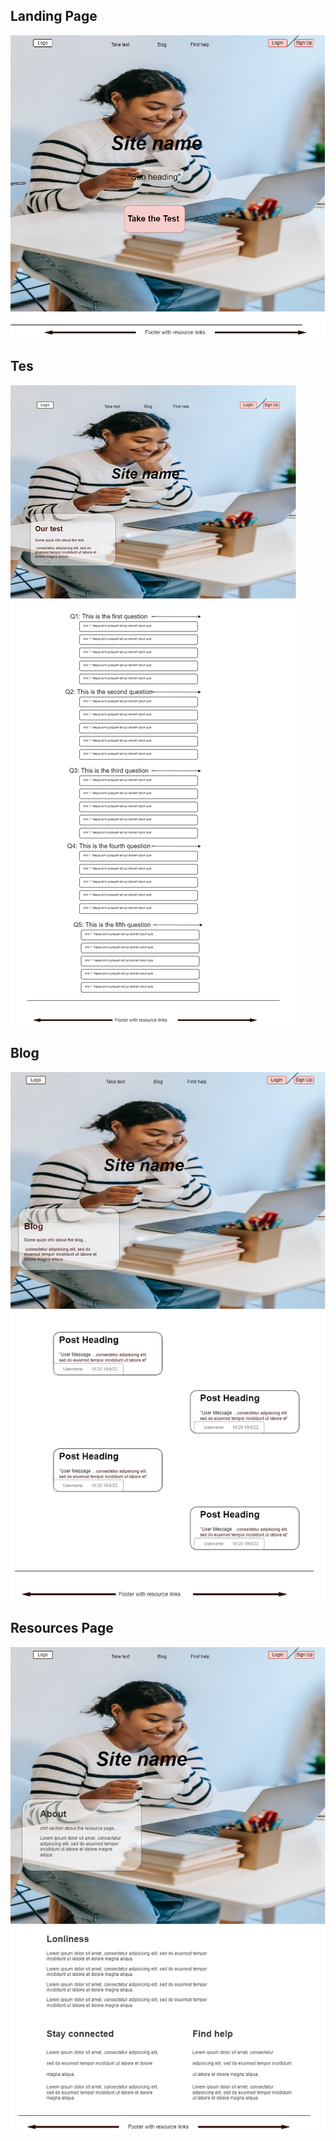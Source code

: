 ## Landing Page

![Landing Page](images/landing-page.png)



## Tes

![Test](images/test.png)



## Blog

![Blog](images/blog.png)



## Resources Page

![Resources Page](images/resources.png)